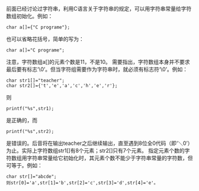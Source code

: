 前面已经讨论过字符串，利用C语言关于字符串的规定，可以用字符串常量给字符数组初始化。例如：
```  
char a[]={"C programe"};
```
也可以省略花括号，简单的写为：
```  
char a[]="C programe";
```
注意，字符数组a[]的元素个数是11，不是10。
需要指出，字符数组本身并不要求最后要有标志‘\0’。但当字符组需要作为字符串时，就必须有标志符‘\0’。例如：
```  
char str1[]="teacher";
char str2[]={'t','e','a','c','h','e','r'};
```
则
```  
printf("%s",str1);
```
是正确的，而
```  
printf("%s",str2);
```
是错误的。后音将在输出teacher之后继续输出，直至遇到8位全0代码（即‘＼0’）为止。实际上字符数组str1[]有8个元素；str2[]只有7个元素。
指定元素个数的字符数组用字符串常量给它初始化时，其元素个数不能少于字符串常量的字符数，但可等于。例如：
```  
char str[]="abcde";
则str[0]='a',str[1]='b',str[2]='c',str[3]='d',str[4]='e'。
```